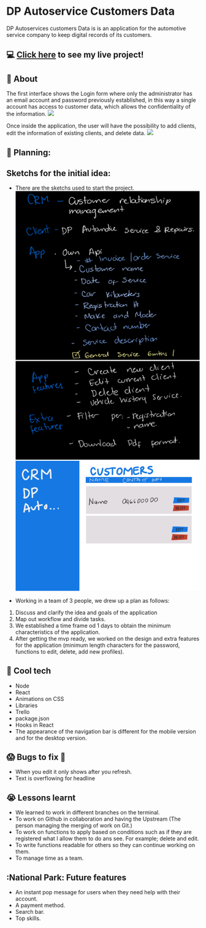 # DP Autoservice Customers Data
DP Autoservices customers Data is is an application for the automotive service company to keep digital records of its customers.

## :computer: [Click here](DPcustomersData.surge.sh) to see my live project!

## :speech_balloon: About
The first interface shows the Login form where only the administrator has an email account and password previously established, in this way a single account has access to customer data, which allows the confidentiality of the information.
![](public/images/login.jpg)

Once inside the application, the user will have the possibility to add clients, edit the information of existing clients, and delete data.
![](public/images/logged.jpg)

## :memo: Planning:
## Sketchs for the initial idea:
- There are the sketchs used to start the project.
![](public/images/IMG_0151.jpg)
![](public/images/IMG_0152.jpg)
![](public/images/IMG_0153.jpg)

- Working in a team of 3 people, we drew up a plan as follows:
1) Discuss and clarify the idea and goals of the application
2) Map out workflow and divide tasks.
3) We established a time frame od 1 days to obtain the minimum characteristics of the application.
4) After getting the mvp ready, we worked on the design and extra features for the application (minimum length characters for the password, functions to edit, delete, add new profiles).


## :rocket: Cool tech
- Node
- React
- Animations on CSS
- Libraries
- Trello
- package.json
- Hooks in React
- The appearance of the navigation bar is different for the mobile version and for the desktop version.

## :scream: Bugs to fix :poop:
- When you edit it only shows after you refresh.
- Text is overflowing for headline

## :sob: Lessons learnt
- We learned to work in different branches on the terminal.
- To work on Github in collaboration and having the Upstream (The person managing the merging of work on Git.)
- To work on functions to apply based on conditions such as if they are registered what I allow them to do ans see. For example; delete and edit.
- To write functions readable for others so they can continue working on them.
- To manage time as a team.


## :National Park: Future features
- An instant pop message for users when they need help with their account.
- A payment method. 
- Search bar.
- Top skills. 
